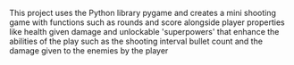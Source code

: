 This project uses the Python library pygame and creates a mini shooting game with functions such as rounds and score alongside player properties like health given damage and unlockable 'superpowers' that enhance the abilities of the play such as the shooting interval bullet count and the damage given to the enemies by the player
